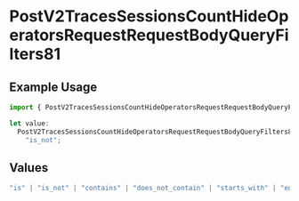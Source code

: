# PostV2TracesSessionsCountHideOperatorsRequestRequestBodyQueryFilters81

## Example Usage

```typescript
import { PostV2TracesSessionsCountHideOperatorsRequestRequestBodyQueryFilters81 } from "@orq-ai/node/models/operations";

let value:
  PostV2TracesSessionsCountHideOperatorsRequestRequestBodyQueryFilters81 =
    "is_not";
```

## Values

```typescript
"is" | "is_not" | "contains" | "does_not_contain" | "starts_with" | "ends_with" | "is_empty" | "is_not_empty"
```